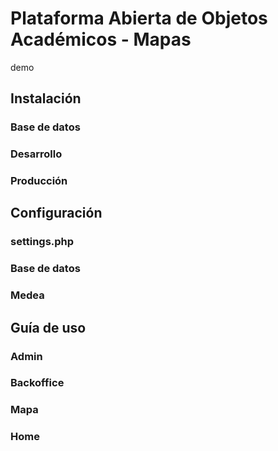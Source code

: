 # Plataforma Abierta de Objetos Académicos - Mapas

demo 

## Instalación
### Base de datos
### Desarrollo
### Producción

## Configuración
### settings.php
### Base de datos
### Medea

## Guía de uso
### Admin
### Backoffice
### Mapa
### Home
